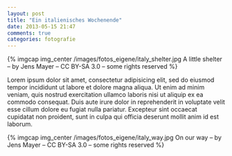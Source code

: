 ```yaml
---
layout: post
title: "Ein italienisches Wochenende"
date: 2013-05-15 21:47
comments: true
categories: fotografie
---
```


{% imgcap img_center /images/fotos_eigene/italy_shelter.jpg A little shelter – by Jens Mayer – CC BY-SA 3.0 – some rights reserved %}

Lorem ipsum dolor sit amet, consectetur adipisicing elit, sed do eiusmod tempor incididunt ut labore et dolore magna aliqua. Ut enim ad minim veniam, quis nostrud exercitation ullamco laboris nisi ut aliquip ex ea commodo consequat. Duis aute irure dolor in reprehenderit in voluptate velit esse cillum dolore eu fugiat nulla pariatur. Excepteur sint occaecat cupidatat non proident, sunt in culpa qui officia deserunt mollit anim id est laborum.

{% imgcap img_center /images/fotos_eigene/italy_way.jpg On our way – by Jens Mayer – CC BY-SA 3.0 – some rights reserved %}
